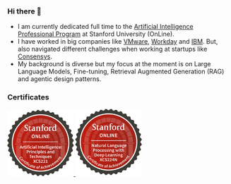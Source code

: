 ### Hi there 👋

- I am currently dedicated full time to the [Artificial Intelligence Professional Program](https://www.youtube.com/watch?v=5SVXUAFvui4) at Stanford University (OnLine).
- I have worked in big companies like [VMware](https://github.com/vmware), [Workday](https://github.com/workday) and [IBM](https://github.com/workday). But, also navigated different challenges when working at startups like [Consensys](https://github.com/consensys).
- My background is diverse but my focus at the moment is on Large Language Models, Fine-tuning, Retrieval Augmented Generation (RAG) and agentic design patterns.

### Certificates

<a href="https://digitalcredential.stanford.edu/check/A9BEE3E417F49444988B94684C216676E7972D7052AFD927F3B3FD413ACE1321azFwdlMzdFh4VjhxLzdrenFwK1VsK1hkVWtQanhicGtrZ2MwYXpvbE1JMjFWeWlN">
    <img src="img/xcs221-badge.svg" alt="XCS221 Certificate" width="150"/>
</a>

<a href="https://digitalcredential.stanford.edu/check/66C3CE9A0EE160FB1E220B80613B694D5BFE54B298C583DC737779B7B53DC03CRnJZOHpSTmxPNWNPVWM5bDZiNWZYeHVUdTJ2bDNOa29wcmZkVmlqODhPeEUvS0hq">
    <img src="img/xcs224n-badge.svg" alt="XCS224N Certificate" width="150"/>
</a>

